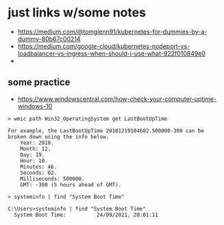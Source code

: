 # just links w/some notes 

- https://medium.com/@tomglenn91/kubernetes-for-dummies-by-a-dummy-80b67c00214
- https://medium.com/google-cloud/kubernetes-nodeport-vs-loadbalancer-vs-ingress-when-should-i-use-what-922f010849e0
- 


## some practice 

- https://www.windowscentral.com/how-check-your-computer-uptime-windows-10
```	
> wmic path Win32_OperatingSystem get LastBootUpTime

For example, the LastBootUpTime 20181219104602.500000-300 can be broken down using the info below.
	Year: 2018.
	Month: 12.
	Day: 19.
	Hour: 10.
	Minutes: 46.
	Seconds: 02.
	Milliseconds: 500000.
	GMT: -300 (5 hours ahead of GMT).
	
> systeminfo | find "System Boot Time"

C:\Users>systeminfo | find "System Boot Time"
  System Boot Time:          24/09/2021, 20:01:11	
```
